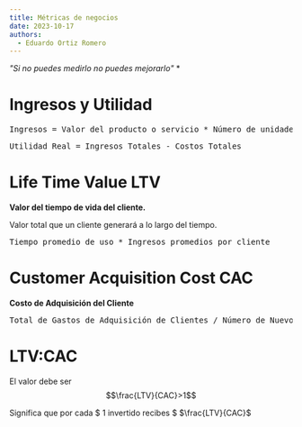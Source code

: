 ```yaml
---
title: Métricas de negocios
date: 2023-10-17
authors:
  - Eduardo Ortiz Romero
---
```


*"Si no puedes medirlo no puedes mejorarlo"* *
# Ingresos y Utilidad

<pre>
Ingresos = Valor del producto o servicio * Número de unidades vendidas
</pre>

<pre>
Utilidad Real = Ingresos Totales - Costos Totales
</pre>
# Life Time Value LTV

**Valor del tiempo de vida del cliente.**

Valor total que un cliente generará a lo largo del tiempo.
<pre>
Tiempo promedio de uso * Ingresos promedios por cliente
</pre>
# Customer Acquisition Cost CAC

**Costo de Adquisición del Cliente**
<pre>
Total de Gastos de Adquisición de Clientes / Número de Nuevos Clientes Adquiridos
</pre>

# LTV:CAC

El valor debe ser
$$\frac{LTV}{CAC}>1$$

Significa que por cada $ $1$ invertido recibes $ $\frac{LTV}{CAC}$ 
